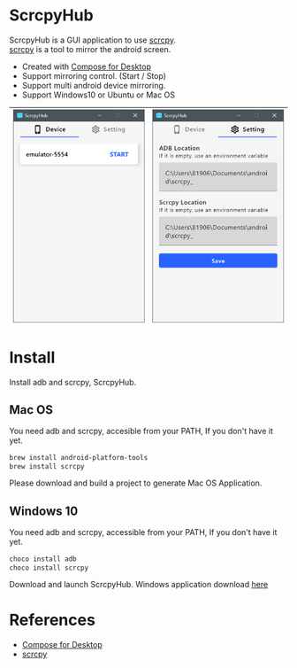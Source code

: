 # ScrcpyHub

ScrcpyHub is a GUI application to use [scrcpy](https://github.com/Genymobile/scrcpy).    
[scrcpy](https://github.com/Genymobile/scrcpy) is a tool to mirror the android screen.

- Created with [Compose for Desktop](https://github.com/JetBrains/compose-jb)
- Support mirroring control. (Start / Stop)
- Support multi android device mirroring.
- Support Windows10 or Ubuntu or Mac OS

| ![demo1](demo1.PNG) | ![demo2](demo2.PNG) | 
| --- | ---- |

# Install

Install adb and scrcpy, ScrcpyHub.

## Mac OS

You need adb and scrcpy, accesible from your PATH, If you don't have it yet.

```
brew install android-platform-tools
brew install scrcpy
```
Please download and build a project to generate Mac OS Application.

## Windows 10

You need adb and scrcpy, accessible from your PATH, If you don't have it yet.

```
choco install adb
choco install scrcpy
```

Download and launch ScrcpyHub.
Windows application download [here](https://github.com/kaleidot725/scrcpy-hub/releases/tag/v1.0.0)

# References

- [Compose for Desktop](https://www.jetbrains.com/lp/compose/)
- [scrcpy](https://github.com/Genymobile/scrcpy)
